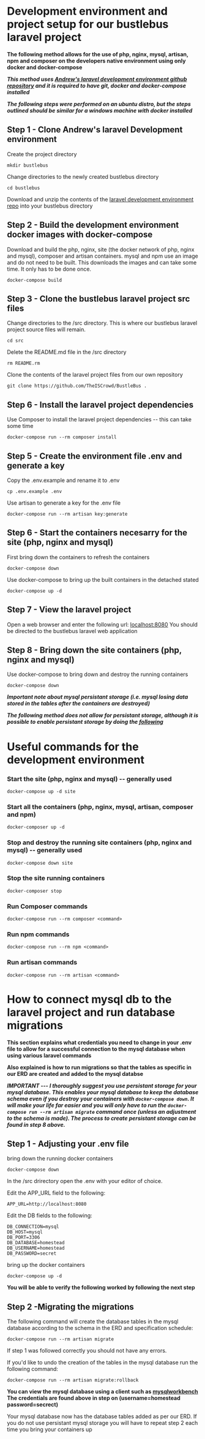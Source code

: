# Development environment and project setup for our bustlebus laravel project

**The following method allows for the use of php, nginx, mysql, artisan, npm and composer on the developers native environment using only docker and docker-compose**
 

***This method uses [Andrew's laravel development environment github repository](https://github.com/aschmelyun/docker-compose-laravel) and it is required to have git, docker and docker-compose installed*** 

***The following steps were performed on an ubuntu distro, but the steps outlined should be similar for a windows machine with docker installed***

## Step 1 - Clone Andrew's laravel Development environment 

Create the project directory

`mkdir bustlebus`

Change directories to the newly created bustlebus directory

`cd bustlebus`

Download and unzip the contents of the [laravel development environment repo](https://github.com/aschmelyun/docker-compose-laravel/archive/master.zip) into your bustlebus directory

## Step 2 - Build the development environment docker images with docker-compose

Download and build the php, nginx, site (the docker network of php, nginx and mysql), composer and artisan containers. mysql and npm use an image and do not need to be built. 
This downloads the images and can take some time. It only has to be done once.

`docker-compose build`

## Step 3 - Clone the bustlebus laravel project src files

Change directories to the /src directory. This is where our bustlebus laravel project source files will remain.

`cd src`

Delete the README.md file in the /src directory

`rm README.rm`

Clone the contents of the laravel project files from our own repository

`git clone https://github.com/TheISCrowd/BustleBus .`

## Step 6 - Install the laravel project dependencies

Use Composer to install the laravel project dependencies -- this can take some time

`docker-compose run --rm composer install`

## Step 5 - Create the environment file .env and generate a key

Copy the .env.example and rename it to .env

`cp .env.example .env`

Use artisan to generate a key for the .env file

`docker-compose run --rm artisan key:generate`

## Step 6 - Start the containers necesarry for the site (php, nginx and mysql)

First bring down the containers to refresh the containers

`docker-compose down`

Use docker-compose to bring up the built containers in the detached stated

`docker-compose up -d`

## Step 7 - View the laravel project

Open a web browser and enter the following url: [localhost:8080](localhost:8080)
You should be directed to the bustlebus laravel web application

## Step 8 - Bring down the site containers (php, nginx and mysql)

Use docker-compose to bring down and destroy the running containers

`docker-compose down`

***Important note about mysql persistant storage (i.e. mysql losing data stored in the tables after the containers are destroyed)***

***The following method does not allow for persistant storage, although it is possible to enable persistant storage by doing the [following](https://github.com/aschmelyun/docker-compose-laravel#persistent-mysql-storage)***

# Useful commands for the development environment

### Start the site (php, nginx and mysql) -- generally used
`docker-compose up -d site`

### Start all the containers (php, nginx, mysql, artisan, composer and npm)
`docker-composer up -d`

### Stop and destroy the running site containers (php, nginx and mysql) -- generally used
`docker-compose down site`

### Stop the site running containers
`docker-composer stop`

### Run Composer commands
`docker-compose run --rm composer <command>`

### Run npm commands
`docker-compose run --rm npm <command>`

### Run artisan commands
`docker-compose run --rm artisan <command>`

# How to connect mysql db to the laravel project and run database migrations

**This section explains what credentials you need to change in your .env file to allow for a successful connection to the mysql database when using various laravel commands**

**Also explained is how to run migrations so that the tables as specific in our ERD are created and added to the mysql databse**

***IMPORTANT --- I thoroughly suggest you use persistant storage for your mysql database. This enables your mysql database to keep the database schema even if you destroy your containers with `docker-compose down`. It will make your life far easier and you will only have to run the `docker-compose run --rm artisan migrate` command once (unless an adjustment to the schema is made). The process to create persistant storage can be found in step 8 above.***

## Step 1 - Adjusting your .env file 
bring down the running docker containers

`docker-compose down`

In the /src drirectory open the .env with your editor of choice.

Edit the APP_URL field to the following: 

`APP_URL=http://localhost:8080`

Edit the DB fields to the following:

```
DB_CONNECTION=mysql
DB_HOST=mysql
DB_PORT=3306
DB_DATABASE=homestead
DB_USERNAME=homestead
DB_PASSWORD=secret
```

bring up the docker containers

`docker-compose up -d`

**You will be able to verify the following worked by following the next step**

## Step 2 -Migrating the migrations

The following command will create the database tables in the mysql database according to the schema in the ERD and specification schedule:

`docker-compose run --rm artisan migrate`

If step 1 was followed correctly you should not have any errors.

If you'd like to undo the creation of the tables in the mysql database run the following command:

`docker-compose run --rm artisan migrate:rollback`

**You can view the mysql database using a client such as [mysqlworkbench](https://dev.mysql.com/downloads/workbench/)**
**The credentials are found above in step on (username=homestead password=secrect)** 

Your mysql database now has the database tables added as per our ERD. If you do not use persistant mysql storage you will have to repeat step 2 each time you bring your containers up
